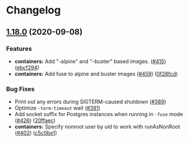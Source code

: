 # Changelog

## [1.18.0](https://www.github.com/GoogleCloudPlatform/cloudsql-proxy/compare/v1.17.0...v1.18.0) (2020-09-08)


### Features

* **containers:** Add "-alpine" and "-buster" based images.  ([#415](https://www.github.com/GoogleCloudPlatform/cloudsql-proxy/issues/415)) ([ebcf294](https://www.github.com/GoogleCloudPlatform/cloudsql-proxy/commit/ebcf294b9ee028340695868fb6f4cc4bbe09d849))
* **containers:** Add fuse to alpine and buster images ([#459](https://www.github.com/GoogleCloudPlatform/cloudsql-proxy/issues/459)) ([0f28fcd](https://www.github.com/GoogleCloudPlatform/cloudsql-proxy/commit/0f28fcd008a5bb863ec2ca1402c31ae81d7dae5d))


### Bug Fixes
* Print out any errors during SIGTERM-caused shutdown ([#389](https://github.com/GoogleCloudPlatform/cloudsql-proxy/pull/389))
* Optimize `-term-timeout` wait ([#391](https://github.com/GoogleCloudPlatform/cloudsql-proxy/pull/391))
* Add socket suffix for Postgres instances when running in `-fuse` mode ([#426](https://www.github.com/GoogleCloudPlatform/cloudsql-proxy/issues/426)) ([20ffaec](https://www.github.com/GoogleCloudPlatform/cloudsql-proxy/commit/20ffaec2f0f00a2516206a0453bd0d1c6e62770c))
* **containers:** Specify nonroot user by uid to work with runAsNonRoot ([#402](https://www.github.com/GoogleCloudPlatform/cloudsql-proxy/issues/402)) ([c5c0be1](https://www.github.com/GoogleCloudPlatform/cloudsql-proxy/commit/c5c0be1b60bfc1c3fa862039619908a328066e5e))

